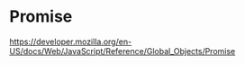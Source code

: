 # Promise

https://developer.mozilla.org/en-US/docs/Web/JavaScript/Reference/Global_Objects/Promise
